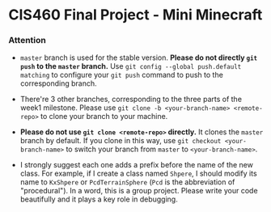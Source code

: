 # CIS460 Final Project - Mini Minecraft #


### Attention

* `master` branch is used for the stable version. **Please do not directly `git push` to the `master` branch.** Use `git config --global push.default matching` to configure your `git push` command to push to the corresponding branch.

* There're 3 other branches, corresponding to the three parts of the week1 milestone. Please use `git clone -b <your-branch-name> <remote-repo>` to clone your branch to your machine.

* **Please do not use `git clone <remote-repo>` directly.** It clones the `master` branch by default. If you clone in this way, use `git checkout <your-branch-name>` to switch your branch from `master` to `<your-branch-name>`.

* I strongly suggest each one adds a prefix before the name of the new class. For example, if I create a class named `Shpere`, I should modify its name to `KxShpere` or `PcdTerrainSphere` (`Pcd` is the abbreviation of "procedural"). In a word, this is a group project. Please write your code beautifully and it plays a key role in debugging.